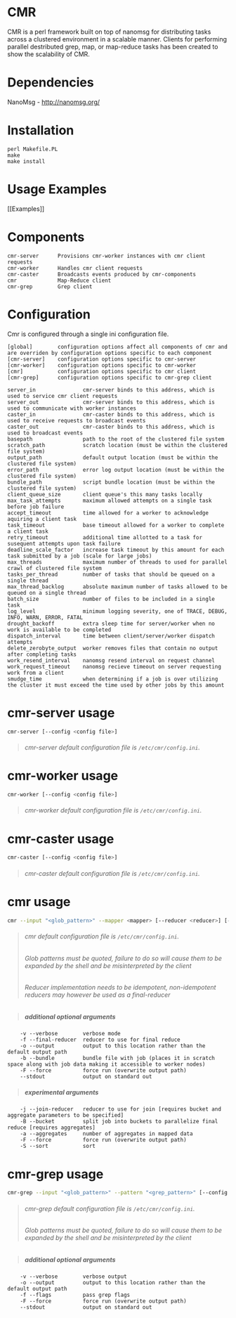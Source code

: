 # CMR
CMR is a perl framework built on top of nanomsg for distributing tasks across a clustered environment in a scalable manner.
Clients for performing parallel destributed grep, map, or map-reduce tasks has been created to show the scalability of CMR.

# Dependencies
NanoMsg - http://nanomsg.org/

# Installation
```
perl Makefile.PL
make
make install
```

# Usage Examples
[[Examples]]

# Components
```
cmr-server      Provisions cmr-worker instances with cmr client requests
cmr-worker      Handles cmr client requests
cmr-caster      Broadcasts events produced by cmr-components
cmr             Map-Reduce client
cmr-grep        Grep client
```

# Configuration
Cmr is configured through a single ini configuration file.

```
[global]        configuration options affect all components of cmr and are overriden by configuration options specific to each component
[cmr-server]    configuration options specific to cmr-server
[cmr-worker]    configuration options specific to cmr-worker
[cmr]           configuration options specific to cmr client
[cmr-grep]      configuration options specific to cmr-grep client
```

```
server_in               cmr-server binds to this address, which is used to service cmr client requests
server_out              cmr-server binds to this address, which is used to communicate with worker instances
caster_in               cmr-caster binds to this address, which is used to receive requests to broadcast events
caster_out              cmr-caster binds to this address, which is used to broadcast events
basepath                path to the root of the clustered file system
scratch_path            scratch location (must be within the clustered file system)
output_path             default output location (must be within the clustered file system)
error_path              error log output location (must be within the clustered file system)
bundle_path             script bundle location (must be within the clustered file system)
client_queue_size       client queue's this many tasks locally
max_task_attempts       maximum allowed attempts on a single task before job failure
accept_timeout          time allowed for a worker to acknowledge aquiring a client task
task_timeout            base timeout allowed for a worker to complete a client task
retry_timeout           additional time allotted to a task for susequent attempts upon task failure
deadline_scale_factor   increase task timeout by this amount for each task submitted by a job (scale for large jobs)
max_threads             maximum number of threads to used for parallel crawl of clustered file system
tasks_per_thread        number of tasks that should be queued on a single thread
max_thread_backlog      absolute maximum number of tasks allowed to be queued on a single thread
batch_size              number of files to be included in a single task
log_level               minimum logging severity, one of TRACE, DEBUG, INFO, WARN, ERROR, FATAL
drought_backoff         extra sleep time for server/worker when no work is available to be completed
dispatch_interval       time between client/server/worker dispatch attempts
delete_zerobyte_output  worker removes files that contain no output after completing tasks
work_resend_interval    nanomsg resend interval on request channel
work_request_timeout    nanomsg recieve timeout on server requesting work from a client
smudge_time             when determining if a job is over utilizing the cluster it must exceed the time used by other jobs by this amount
```


# cmr-server usage
```bash
cmr-server [--config <config file>]
```
> ###### cmr-server default configuration file is `/etc/cmr/config.ini`.


# cmr-worker usage
```bash
cmr-worker [--config <config file>]
```
> ###### cmr-worker default configuration file is `/etc/cmr/config.ini`.


# cmr-caster usage
```bash
cmr-caster [--config <config file>]
```
> ###### cmr-caster default configuration file is `/etc/cmr/config.ini`.


# cmr usage
```bash
cmr --input "<glob_pattern>" --mapper <mapper> [--reducer <reducer>] [--config <config file>]
```
> ###### cmr default configuration file is `/etc/cmr/config.ini`.
> ###### Glob patterns must be quoted, failure to do so will cause them to be expanded by the shell and be misinterpreted by the client
> ###### Reducer implementation needs to be idempotent, non-idempotent reducers may however be used as a final-reducer

> ##### additional optional arguments
```
    -v --verbose        verbose mode
    -f --final-reducer  reducer to use for final reduce
    -o --output         output to this location rather than the default output path
    -b --bundle         bundle file with job (places it in scratch space along with job data making it accessible to worker nodes)
    -F --force          force run (overwrite output path)
    --stdout            output on standard out
```

> ##### experimental arguments
```
    -j --join-reducer   reducer to use for join [requires bucket and aggregate parameters to be specified]
    -B --bucket         split job into buckets to parallelize final reduce [requires aggregates]
    -a --aggregates     number of aggregates in mapped data
    -F --force          force run (overwrite output path)
    -S --sort           sort
```


# cmr-grep usage
```bash
cmr-grep --input "<glob_pattern>" --pattern "<grep_pattern>" [--config <config file>]
```
> ###### cmr-grep default configuration file is `/etc/cmr/config.ini`.
> ###### Glob patterns must be quoted, failure to do so will cause them to be expanded by the shell and be misinterpreted by the client


> ##### additional optional arguments
```
    -v --verbose        verbose output
    -o --output         output to this location rather than the default output path
    -f --flags          pass grep flags
    -F --force          force run (overwrite output path)
    --stdout            output on standard out
```

